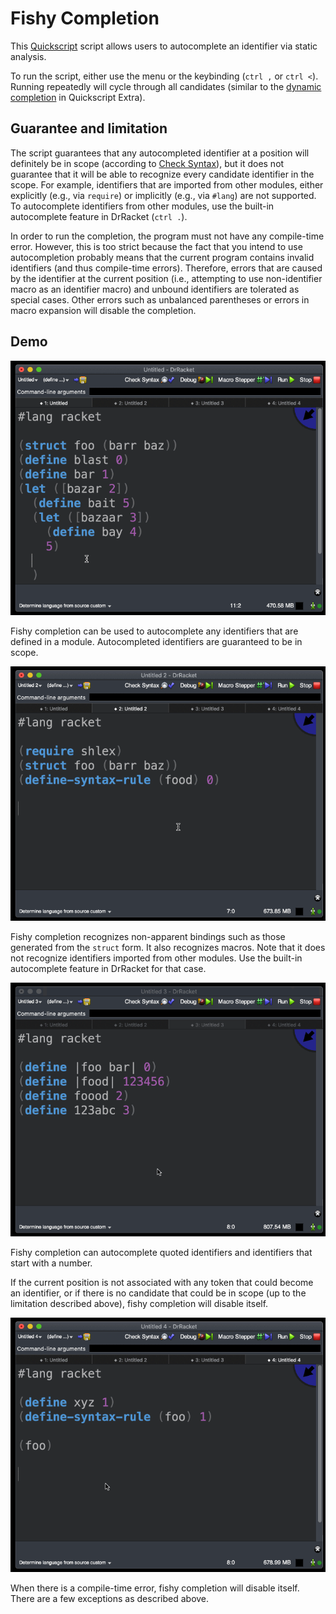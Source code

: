 # Fishy Completion

This [Quickscript](https://docs.racket-lang.org/quickscript/) script allows users to autocomplete
an identifier via static analysis. 

To run the script, either use the menu or the keybinding (`ctrl ,` or `ctrl <`). Running repeatedly will cycle through all candidates (similar to the [dynamic completion](https://github.com/Metaxal/quickscript-extra/blob/master/scripts/dynamic-abbrev.rkt) in Quickscript Extra).

## Guarantee and limitation

The script guarantees that any autocompleted identifier at a position will definitely be in scope (according to [Check Syntax](https://docs.racket-lang.org/tools/Check_Syntax.html)), but it does not guarantee that it will be able to recognize every candidate identifier in the scope. For example, identifiers that are imported from other modules, either explicitly (e.g., via `require`) or implicitly (e.g., via `#lang`) are not supported. To autocomplete identifiers from other modules, use the built-in autocomplete feature in DrRacket (`ctrl .`).

In order to run the completion, the program must not have any compile-time error. However, this is too strict because the fact that you intend to use autocompletion probably means that the current program contains invalid identifiers (and thus compile-time errors). Therefore, errors that are caused by the identifier at the current position (i.e., attempting to use non-identifier macro as an identifier macro) and unbound identifiers are tolerated as special cases. Other errors such as unbalanced parentheses or errors in macro expansion will disable the completion.

## Demo

![Demo 1](./demo/demo-fishy-1.gif "Demo 1")

Fishy completion can be used to autocomplete any identifiers that are defined in a module.
Autocompleted identifiers are guaranteed to be in scope.

![Demo 2](./demo/demo-fishy-2.gif "Demo 2")

Fishy completion recognizes non-apparent bindings such as those generated from the `struct` form. It also recognizes macros. Note that it does not recognize identifiers imported from other modules. Use the built-in autocomplete feature in DrRacket for that case.

![Demo 3](./demo/demo-fishy-3.gif "Demo 3")

Fishy completion can autocomplete quoted identifiers and identifiers that start with a number.

If the current position is not associated with any token that could become an identifier, or if there is no candidate that could be in scope (up to the limitation described above), fishy completion will disable itself. 

![Demo 4](./demo/demo-fishy-4.gif "Demo 4")

When there is a compile-time error, fishy completion will disable itself. There are a few exceptions as described above.

